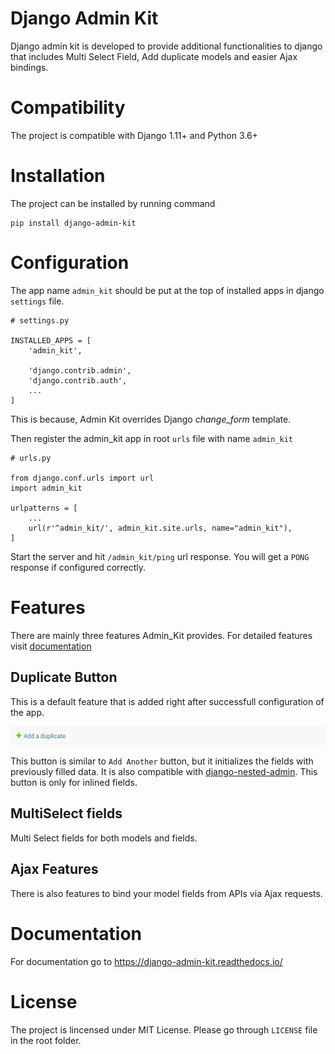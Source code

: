# Django Admin Kit

Django admin kit is developed to provide additional functionalities to django that includes Multi Select Field, Add duplicate models and easier Ajax bindings.

# Compatibility

The project is compatible with Django 1.11+ and Python 3.6+

# Installation

The project can be installed by running command

    pip install django-admin-kit


# Configuration

The app name ``admin_kit`` should be put at the top of installed apps in django ``settings`` file.

    # settings.py

    INSTALLED_APPS = [
        'admin_kit',
        
        'django.contrib.admin',
        'django.contrib.auth',
        ...
    ]

This is because, Admin Kit overrides Django *change_form* template.

Then register the admin_kit app in root ``urls`` file
with name ``admin_kit``

    # urls.py

    from django.conf.urls import url
    import admin_kit
    
    urlpatterns = [
        ...
        url(r'^admin_kit/', admin_kit.site.urls, name="admin_kit"),
    ]


Start the server and hit ``/admin_kit/ping`` url response. You will get a ``PONG`` response
if configured correctly.

    
# Features

There are mainly three features Admin_Kit provides. For detailed features visit [documentation](https://django-admin-kit.readthedocs.io/)

## Duplicate Button

This is a default feature that is added right after successfull configuration of the app.

![Duplicate Button](https://raw.githubusercontent.com/RohanPoojary/django-admin-kit/master/docs/images/duplicate%20button.png)

This button is similar to ``Add Another`` button, but it initializes the fields with previously
filled data. It is also compatible with [django-nested-admin](https://github.com/theatlantic/django-nested-admin). This button is only for inlined fields.

## MultiSelect fields

Multi Select fields for both models and fields.

## Ajax Features

There is also features to bind your model fields from APIs via Ajax requests.

# Documentation

For documentation go to https://django-admin-kit.readthedocs.io/

# License

The project is lincensed under MIT License. Please go through ``LICENSE`` file in the root folder.
